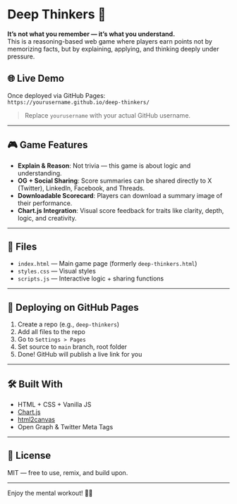 # Deep Thinkers 🧠

**It’s not what you remember — it’s what you understand.**  
This is a reasoning-based web game where players earn points not by memorizing facts, but by explaining, applying, and thinking deeply under pressure.

## 🌐 Live Demo
Once deployed via GitHub Pages:  
`https://yourusername.github.io/deep-thinkers/`

> Replace `yourusername` with your actual GitHub username.

---

## 🎮 Game Features

- **Explain & Reason**: Not trivia — this game is about logic and understanding.
- **OG + Social Sharing**: Score summaries can be shared directly to X (Twitter), LinkedIn, Facebook, and Threads.
- **Downloadable Scorecard**: Players can download a summary image of their performance.
- **Chart.js Integration**: Visual score feedback for traits like clarity, depth, logic, and creativity.

---

## 📁 Files

- `index.html` — Main game page (formerly `deep-thinkers.html`)
- `styles.css` — Visual styles
- `scripts.js` — Interactive logic + sharing functions

---

## 🚀 Deploying on GitHub Pages

1. Create a repo (e.g., `deep-thinkers`)
2. Add all files to the repo
3. Go to `Settings > Pages`
4. Set source to `main` branch, root folder
5. Done! GitHub will publish a live link for you

---

## 🛠️ Built With

- HTML + CSS + Vanilla JS
- [Chart.js](https://www.chartjs.org/)
- [html2canvas](https://html2canvas.hertzen.com/)
- Open Graph & Twitter Meta Tags

---

## 📣 License

MIT — free to use, remix, and build upon.

---

Enjoy the mental workout! 🧠✨
